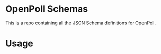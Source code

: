 # OpenPoll Schemas

This is a repo containing all the JSON Schema definitions for OpenPoll.

# Usage

